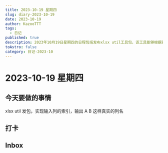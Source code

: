 ```yaml
---
title: 2023-10-19 星期四
slug: diary-2023-10-19
date: 2023-10-19
author: KazooTTT
tags:
  - 日记
published: true
description: 2023年10月19日星期四的日程包括发布xlsx util工具包，该工具能够根据输入的列索引返回如A、B等实际列名。此外，还包括打卡和处理inbox事项。
toAstro: false
category: 日记-2023-10
---
```


# 2023-10-19 星期四

<!-- start of weread -->
<!-- end of weread -->

## 今天要做的事情

xlsx util 发包，实现输入列的索引，输出 A B 这样真实的列名

## 打卡

## Inbox
